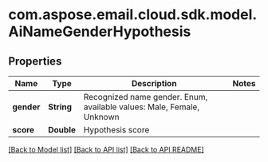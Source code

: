 
# com.aspose.email.cloud.sdk.model.AiNameGenderHypothesis

## Properties
Name | Type | Description | Notes
------------ | ------------- | ------------- | -------------
**gender** | **String** | Recognized name gender. Enum, available values: Male, Female, Unknown | 
**score** | **Double** | Hypothesis score              | 


    
    


    
    


[[Back to Model list]](README.md#documentation-for-models) [[Back to API list]](README.md#documentation-for-api-endpoints) [[Back to API README]](README.md)

